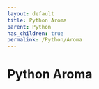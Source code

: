 ```yaml
---
layout: default
title: Python Aroma
parent: Python
has_children: true
permalink: /Python/Aroma
---
```


# Python Aroma